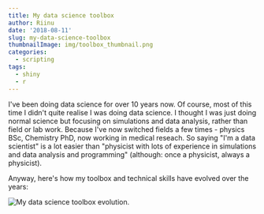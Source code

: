 ```yaml
---
title: My data science toolbox
author: Riinu
date: '2018-08-11'
slug: my-data-science-toolbox
thumbnailImage: img/toolbox_thumbnail.png
categories:
  - scripting
tags:
  - shiny
  - r
---
```


I've been doing data science for over 10 years now. Of course, most of this time I didn't quite realise I was doing data science. I thought I was just doing normal science but focusing on simulations and data analysis, rather than field or lab work. Because I've now switched fields a few times - physics BSc, Chemistry PhD, now working in medical reseach. So saying "I'm a data scientist" is a lot easier than "physicist with lots of experience in simulations and data analysis and programming" (although: once a physicist, always a physicist).

Anyway, here's how my toolbox and technical skills have evolved over the years:

![My data science toolbox evolution.](img/toolbox_evolution.jpeg)
